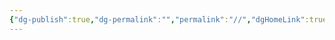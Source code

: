 ```yaml
---
{"dg-publish":true,"dg-permalink":"","permalink":"//","dgHomeLink":true,"dgPassFrontmatter":false,"dgShowBacklinks":true,"dgShowLocalGraph":false}
---
```

